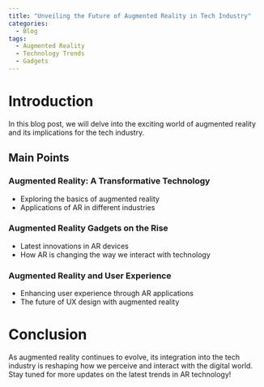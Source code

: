 ```yaml
---
title: "Unveiling the Future of Augmented Reality in Tech Industry"
categories:
  - Blog
tags:
  - Augmented Reality
  - Technology Trends
  - Gadgets
---
```


# Introduction
In this blog post, we will delve into the exciting world of augmented reality and its implications for the tech industry.

## Main Points
### Augmented Reality: A Transformative Technology
- Exploring the basics of augmented reality
- Applications of AR in different industries

### Augmented Reality Gadgets on the Rise
- Latest innovations in AR devices
- How AR is changing the way we interact with technology

### Augmented Reality and User Experience
- Enhancing user experience through AR applications
- The future of UX design with augmented reality

# Conclusion
As augmented reality continues to evolve, its integration into the tech industry is reshaping how we perceive and interact with the digital world. Stay tuned for more updates on the latest trends in AR technology!